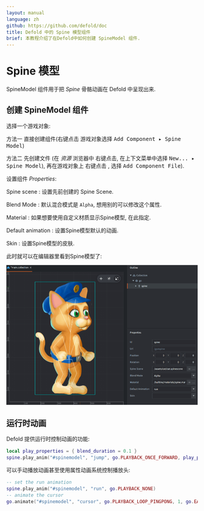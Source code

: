 ```yaml
---
layout: manual
language: zh
github: https://github.com/defold/doc
title: Defold 中的 Spine 模型组件
brief: 本教程介绍了在Defold中如何创建 SpineModel 组件.
---
```


# Spine 模型

SpineModel 组件用于把 _Spine_ 骨骼动画在 Defold 中呈现出来.

## 创建 SpineModel 组件

选择一个游戏对象:

方法一 直接创建组件(<kbd>右键点击</kbd> 游戏对象选择 <kbd>Add Component ▸ Spine Model</kbd>)

方法二 先创建文件 (在 *资源* 浏览器中 <kbd>右键点击</kbd>, 在上下文菜单中选择 <kbd>New... ▸ Spine Model</kbd>), 再在游戏对象上 <kbd>右键点击</kbd> , 选择 <kbd>Add Component File</kbd>).

设置组件 *Properties*:

Spine scene
: 设置先前创建的 Spine Scene.

Blend Mode
: 默认混合模式是 `Alpha`, 想用别的可以修改这个属性.

Material
: 如果想要使用自定义材质显示Spine模型, 在此指定.

Default animation
: 设置Spine模型默认的动画.

Skin
: 设置Spine模型的皮肤.

此时就可以在编辑器里看到Spine模型了:

![编辑器中的Spine模型](/manuals/images/spinemodel/spinemodel.png)

## 运行时动画

Defold 提供运行时控制动画的功能:

```lua
local play_properties = { blend_duration = 0.1 }
spine.play_anim("#spinemodel", "jump", go.PLAYBACK_ONCE_FORWARD, play_properties)
```

可以手动播放动画甚至使用属性动画系统控制播放头:

```lua
-- set the run animation
spine.play_anim("#spinemodel", "run", go.PLAYBACK_NONE)
-- animate the cursor
go.animate("#spinemodel", "cursor", go.PLAYBACK_LOOP_PINGPONG, 1, go.EASING_LINEAR, 10)
```

